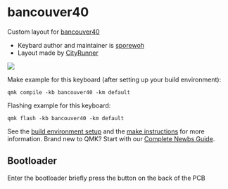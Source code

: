 # bancouver40 

Custom layout for [bancouver40](https://github.com/ChrisChrisLoLo/bancouver40)

* Keybard author and maintainer is [sporewoh](https://github.com/ChrisChrisLoLo)
* Layout made by [CityRunner](https://github.com/CityRunner)

![](misc/layout_chart.png)

Make example for this keyboard (after setting up your build environment):

    qmk compile -kb bancouver40 -km default

Flashing example for this keyboard:

    qmk flash -kb bancouver40 -km default


See the [build environment setup](https://docs.qmk.fm/#/getting_started_build_tools) and the [make instructions](https://docs.qmk.fm/#/getting_started_make_guide) for more information. Brand new to QMK? Start with our [Complete Newbs Guide](https://docs.qmk.fm/#/newbs).

## Bootloader

Enter the bootloader briefly press the button on the back of the PCB
